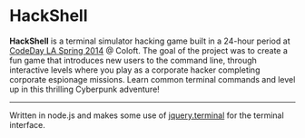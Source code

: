 HackShell
============

**HackShell** is a terminal simulator hacking game built in a 24-hour period at [CodeDay LA Spring 2014](http://codeday.org) @ Coloft. The goal of the project was to create a fun game that introduces new users to the command line, through interactive levels where you play as a corporate hacker completing corporate espionage missions. Learn common terminal commands and level up in this thrilling Cyberpunk adventure!

---

Written in node.js and makes some use of [jquery.terminal](https://github.com/jcubic/jquery.terminal) for the terminal interface.
